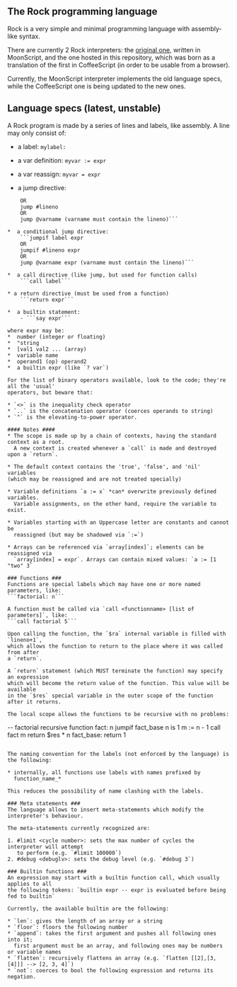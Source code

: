 The Rock programming language
-----------------------------

Rock is a very simple and minimal programming language with assembly-like syntax.

There are currently 2 Rock interpreters: the [original one](https://gist.github.com/silverweed/6a1abee2ae421fb65b60#file-rock-moon), written in MoonScript, and the one hosted in this repository, which was born as a translation of the first in CoffeeScript (in order to be usable from a browser).

Currently, the MoonScript interpreter implements the old language specs, while the CoffeeScript
one is being updated to the new ones.

## Language specs (latest, unstable) ##
A Rock program is made by a series of lines and labels, like assembly.
A line may only consist of:

*  a label: `mylabel:`

*  a var definition:
`myvar := expr`

*  a var reassign:
`myvar = expr`

*  a jump directive:
```jump label
    OR
    jump #lineno
    OR
    jump @varname (varname must contain the lineno)```

*  a conditional jump directive:
    ```jumpif label expr
    OR
    jumpif #lineno expr
    OR
    jump @varname expr (varname must contain the lineno)```

*  a call directive (like jump, but used for function calls)
    ```call label```

* a return directive (must be used from a function)
    ```return expr```

*  a builtin statement:  
    - ```say expr```

where expr may be:  
*  number (integer or floating)
*  "string
*  [val1 val2 ... (array)
*  variable name
*  operand1 (op) operand2
*  a builtin expr (like `? var`)

For the list of binary operators available, look to the code; they're all the 'usual'
operators, but beware that:

* `<>` is the inequality check operator
* `..` is the concatenation operator (coerces operands to string)
* `^` is the elevating-to-power operator.

#### Notes ####
* The scope is made up by a chain of contexts, having the standard context as a root.
  A new context is created whenever a `call` is made and destroyed upon a `return`.

* The default context contains the 'true', 'false', and 'nil' variables
(which may be reassigned and are not treated specially)

* Variable definitions `a := x` *can* overwrite previously defined variables.
  Variable assignments, on the other hand, require the variable to exist.

* Variables starting with an Uppercase letter are constants and cannot be
  reassigned (but may be shadowed via `:=`)

* Arrays can be referenced via `array[index]`; elements can be reassigned via
  `array[index] = expr`. Arrays can contain mixed values: `a := [1 "two" 3`

### Functions ###
Functions are special labels which may have one or more named parameters, like:  
```factorial: n```

A function must be called via `call <functionname> [list of parameters]`, like:  
```call factorial 5```

Upon calling the function, the `$ra` internal variable is filled with `lineno+1`,
which allows the function to return to the place where it was called from after
a `return`.

A `return` statement (which MUST terminate the function) may specify an expression
which will become the return value of the function. This value will be available
in the `$res` special variable in the outer scope of the function after it returns.

The local scope allows the functions to be recursive with no problems:
```
-- factorial recursive function
fact: n
  jumpif fact_base n is 1
  m := n - 1
  call fact m
  return $res * n
fact_base:
  return 1
```

The naming convention for the labels (not enforced by the language) is the following:

* internally, all functions use labels with names prefixed by
  function_name_*

This reduces the possibility of name clashing with the labels.

### Meta statements ###
The language allows to insert meta-statements which modify the interpreter's behaviour.

The meta-statements currently recognized are:

1. #limit <cycle number>: sets the max number of cycles the interpreter will attempt
   to perform (e.g. `#limit 100000`)
2. #debug <debuglv>: sets the debug level (e.g. `#debug 3`)

### Builtin functions ###
An expression may start with a builtin function call, which usually applies to all
the following tokens: `builtin expr -- expr is evaluated before being fed to builtin`

Currently, the available builtin are the following:

* `len`: gives the length of an array or a string  
* `floor`: floors the following number
* `append`: takes the first argument and pushes all following ones into it;
  first argument must be an array, and following ones may be numbers or variable names
* `flatten`: recursively flattens an array (e.g. `flatten [[2],[3,[4]]] --> [2, 3, 4]`)
* `not`: coerces to bool the following expression and returns its negation.
